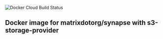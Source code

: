 ![Docker Cloud Build Status](https://img.shields.io/docker/cloud/build/skender/matrix-synapse-s3-storage.svg)

## Docker image for matrixdotorg/synapse with s3-storage-provider
